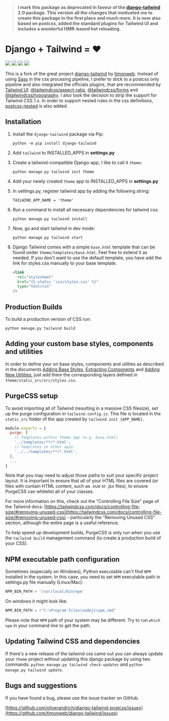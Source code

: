 > **I mark this package as deprecated in favour of the [django-tailwind](https://github.com/timonweb/django-tailwind) 2.0 package. This version all the changes that motivated me to create this package in the first place and much more. It is now also based on postcss, added the standard plugins for Tailwind UI and includes a wonderful HMR-based hot reloading.**

# Django + Tailwind = ❤

![](https://img.shields.io/pypi/l/django-tailwind-postcss)
![](https://img.shields.io/github/workflow/status/oliverandrich/django-tailwind-postcss/Python%20package)
![](https://img.shields.io/pypi/djversions/django-tailwind-postcss)
![](https://img.shields.io/pypi/pyversions/django-tailwind-postcss)

This is a fork of the great project [django-tailwind](https://github.com/timonweb/django-tailwind) by [timonweb](https://github.com/timonweb). Instead of using [Sass](https://sass-lang.com) in the css procesing pipeline, I prefer to stick to a postcss only pipeline and also integrated the officials plugins, that are recommended by [Tailwind UI](https://tailwindui.com): [@tailwindcss/aspect-ratio](https://www.npmjs.com/package/@tailwindcss/aspect-ratio), [@tailwindcss/forms](https://www.npmjs.com/package/@tailwindcss/forms) and [@tailwindcss/typography](https://www.npmjs.com/package/@tailwindcss/typography). I also took the decision to strip the support for Tailwind CSS 1.x. In order to support nested rules in the css definitions, [postcss-nested](https://github.com/postcss/postcss-nested) is also added.

## Installation

1. Install the `django-tailwind` package via Pip:

   `python -m pip install django-tailwind`

2. Add `tailwind` to INSTALLED_APPS in **settings.py**

3. Create a tailwind-compatible Django-app, I like to call it `theme`:

   `python manage.py tailwind init theme`

4. Add your newly created `theme` app to INSTALLED_APPS in **settings.py**

5. In settings.py, register tailwind app by adding the following string:

   `TAILWIND_APP_NAME = 'theme'`

6. Run a command to install all necessary dependencies for tailwind css:

   `python manage.py tailwind install`

7. Now, go and start tailwind in dev mode:

   `python manage.py tailwind start`

8. Django Tailwind comes with a simple `base.html` template that can be found under
   `theme/templates/base.html`. Feel free to extend it as needed. If you don't want
   to use the default template, you have add the link for styles.css manually to
   your base template.

   ```html
   <link
     rel="stylesheet"
     href="{% static 'css/styles.css' %}"
     type="text/css"
   />
   ```

## Production Builds

To build a production version of CSS run:

```
python manage.py tailwind build
```

## Adding your custom base styles, components and utilities

In order to define your on base styles, components and utilties as described in the documents [Adding Base Styles](https://tailwindcss.com/docs/adding-base-styles), [Extracting Components](https://tailwindcss.com/docs/extracting-components#extracting-component-classes-with-apply) and [Adding New Utilities](https://tailwindcss.com/docs/adding-new-utilities), just add them the corresponding layers defined in `theme/static_src/src/styles.css`.

## PurgeCSS setup

To avoid importing all of Tailwind (resulting in a massive CSS filesize),
set up the purge configuration in `tailwind.config.js`. This file is located
in the `static_src` folder of the app created by `tailwind init {APP_NAME}`.

```js
module.exports = {
  purge: [
    // Templates within theme app (e.g. base.html)
    '../templates/**/*.html',
    // Templates in other apps
    '../../templates/**/*.html',
  ],
  ...
}
```

Note that you may need to adjust those paths to suit your specific project layout. It is important to ensure that _all_ of your HTML files are covered (or files with contain HTML content, such as .vue or .jsx files), to enusre PurgeCSS can whitelist all of your classes.

For more information on this, check out the "Controlling File Size" page of the Tailwind docs: [https://tailwindcss.com/docs/controlling-file-size/#removing-unused-css](https://tailwindcss.com/docs/controlling-file-size/#removing-unused-css) - particularly the "Removing Unused CSS" section, although the entire page is a useful reference.

To help speed up development builds, PurgeCSS is only run when you use the `tailwind build` management command (to create a production build of your CSS).

## NPM executable path configuration

Sometimes (especially on Windows), Python executable can't find `NPM` installed in the system.
In this case, you need to set `NPM` executable path in settings.py file manually (Linux/Mac):

```python
NPM_BIN_PATH = '/usr/local/bin/npm'
```

On windows it might look like:

```python
NPM_BIN_PATH = r"C:\Program Files\nodejs\npm.cmd"
```

Please note that `NPM` path of your system may be different. Try to run `which npm` in your
command line to get the path.

## Updating Tailwind CSS and dependencies

If there's a new release of the tailwind css came out you can always update your `theme` project
without updating this django package by using two commands: `python manage.py tailwind check-updates` and `python manage.py tailwind update`.

## Bugs and suggestions

If you have found a bug, please use the issue tracker on GitHub.

[https://github.com/oliverandrich/django-tailwind-postcss/issues](https://github.com/timonweb/django-tailwind/issues)
